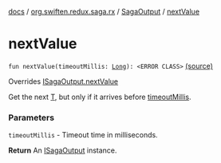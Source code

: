 [docs](../../index.md) / [org.swiften.redux.saga.rx](../index.md) / [SagaOutput](index.md) / [nextValue](./next-value.md)

# nextValue

`fun nextValue(timeoutMillis: `[`Long`](https://kotlinlang.org/api/latest/jvm/stdlib/kotlin/-long/index.html)`): <ERROR CLASS>` [(source)](https://github.com/protoman92/KotlinRedux/tree/master/common/common-rx-saga/src/main/kotlin/org/swiften/redux/saga/rx/RxSaga.kt#L98)

Overrides [ISagaOutput.nextValue](../../org.swiften.redux.saga.common/-i-saga-output/next-value.md)

Get the next [T](../../org.swiften.redux.saga.common/-i-saga-output/index.md#T), but only if it arrives before [timeoutMillis](../../org.swiften.redux.saga.common/-i-saga-output/next-value.md#org.swiften.redux.saga.common.ISagaOutput$nextValue(kotlin.Long)/timeoutMillis).

### Parameters

`timeoutMillis` - Timeout time in milliseconds.

**Return**
An [ISagaOutput](../../org.swiften.redux.saga.common/-i-saga-output/index.md) instance.

